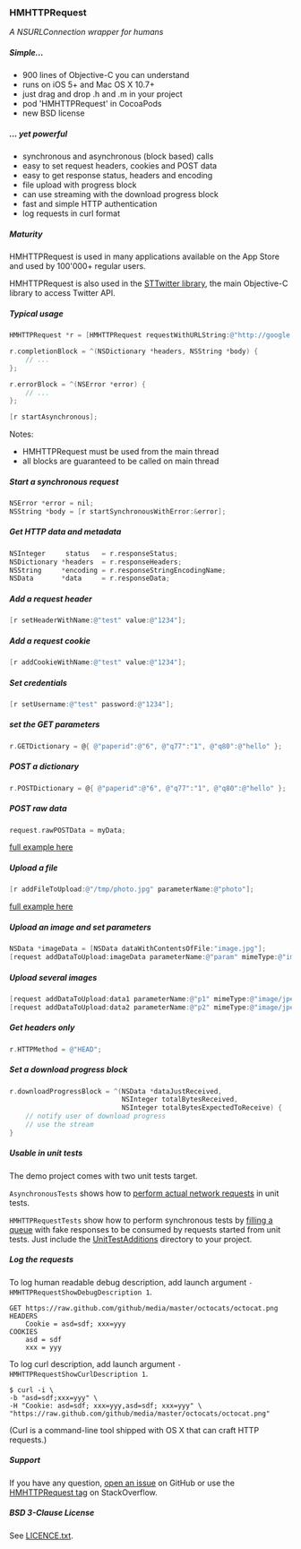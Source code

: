 ### HMHTTPRequest

_A NSURLConnection wrapper for humans_

##### Simple...

-   900 lines of Objective-C you can understand
-   runs on iOS 5+ and Mac OS X 10.7+
-   just drag and drop .h and .m in your project
-   pod 'HMHTTPRequest' in CocoaPods
-   new BSD license

##### ... yet powerful

-   synchronous and asynchronous (block based) calls
-   easy to set request headers, cookies and POST data
-   easy to get response status, headers and encoding
-   file upload with progress block
-   can use streaming with the download progress block
-   fast and simple HTTP authentication
-   log requests in curl format

##### Maturity

HMHTTPRequest is used in many applications available on the App Store and used by 100'000+ regular users.

HMHTTPRequest is also used in the [STTwitter library](https://github.com/nst/STTwitter), the main Objective-C library to access Twitter API.

##### Typical usage

```Objective-C
HMHTTPRequest *r = [HMHTTPRequest requestWithURLString:@"http://google.com"];

r.completionBlock = ^(NSDictionary *headers, NSString *body) {
    // ...
};

r.errorBlock = ^(NSError *error) {
    // ...
};

[r startAsynchronous];
```

Notes:

- HMHTTPRequest must be used from the main thread
- all blocks are guaranteed to be called on main thread

##### Start a synchronous request

```Objective-C
NSError *error = nil;
NSString *body = [r startSynchronousWithError:&error];
```

##### Get HTTP data and metadata

```Objective-C
NSInteger     status   = r.responseStatus;
NSDictionary *headers  = r.responseHeaders;
NSString     *encoding = r.responseStringEncodingName;
NSData       *data     = r.responseData;
```

##### Add a request header

```Objective-C
[r setHeaderWithName:@"test" value:@"1234"];
```

##### Add a request cookie

```Objective-C
[r addCookieWithName:@"test" value:@"1234"];
```

##### Set credentials

```Objective-C
[r setUsername:@"test" password:@"1234"];
```

##### set the GET parameters

```Objective-C
r.GETDictionary = @{ @"paperid":@"6", @"q77":"1", @"q80":@"hello" };
```

##### POST a dictionary

```Objective-C
r.POSTDictionary = @{ @"paperid":@"6", @"q77":"1", @"q80":@"hello" };
```

##### POST raw data

```Objective-C
request.rawPOSTData = myData;
```

[full example here](http://stackoverflow.com/questions/19176289/sthttprequest-how-to-postdata-not-key-value/19226132#19226132)

##### Upload a file

```Objective-C
[r addFileToUpload:@"/tmp/photo.jpg" parameterName:@"photo"];
```

[full example here](http://stackoverflow.com/questions/23605292/http-post-request-to-send-an-image/23631175#23631175)

##### Upload an image and set parameters

```Objective-C
NSData *imageData = [NSData dataWithContentsOfFile:"image.jpg"];
[request addDataToUpload:imageData parameterName:@"param" mimeType:@"image/jpeg" fileName:@"file_name"];
```

##### Upload several images

```Objective-C
[request addDataToUpload:data1 parameterName:@"p1" mimeType:@"image/jpeg" fileName:@"name1"];
[request addDataToUpload:data2 parameterName:@"p2" mimeType:@"image/jpeg" fileName:@"name2"];
```

##### Get headers only

```Objective-C
r.HTTPMethod = @"HEAD";
```

##### Set a download progress block

```Objective-C
r.downloadProgressBlock = ^(NSData *dataJustReceived,
                            NSInteger totalBytesReceived,
                            NSInteger totalBytesExpectedToReceive) {
    // notify user of download progress
    // use the stream
}
```

##### Usable in unit tests

The demo project comes with two unit tests target.

`AsynchronousTests` shows how to [perform actual network requests](https://github.com/nst/HMHTTPRequest/blob/master/Demo%20Project/Unit%20Tests/HMHTTPRequestAsyncTests.m) in unit tests.

`HMHTTPRequestTests` show how to perform synchronous tests by [filling a queue](https://github.com/nst/HMHTTPRequest/blob/master/Demo%20Project/Unit%20Tests/HMHTTPRequestTests.m#L42-L74) with fake responses to be consumed by requests started from unit tests. Just include the [UnitTestAdditions](https://github.com/nst/HMHTTPRequest/tree/master/Demo%20Project/Unit%20Tests) directory to your project.

##### Log the requests

To log human readable debug description, add launch argument `-HMHTTPRequestShowDebugDescription 1`.

    GET https://raw.github.com/github/media/master/octocats/octocat.png
    HEADERS
        Cookie = asd=sdf; xxx=yyy
    COOKIES
        asd = sdf
        xxx = yyy

To log curl description, add launch argument `-HMHTTPRequestShowCurlDescription 1`.

    $ curl -i \
    -b "asd=sdf;xxx=yyy" \
    -H "Cookie: asd=sdf; xxx=yyy,asd=sdf; xxx=yyy" \
    "https://raw.github.com/github/media/master/octocats/octocat.png"

(Curl is a command-line tool shipped with OS X that can craft HTTP requests.)

##### Support

If you have any question, [open an issue](https://github.com/nst/HMHTTPRequest/issues/new) on GitHub or use the [HMHTTPRequest tag](http://stackoverflow.com/questions/tagged/sthttprequest) on StackOverflow.

##### BSD 3-Clause License

See [LICENCE.txt](LICENCE.txt).
